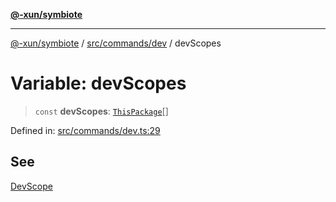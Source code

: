 [**@-xun/symbiote**](../../../../README.md)

***

[@-xun/symbiote](../../../../README.md) / [src/commands/dev](../README.md) / devScopes

# Variable: devScopes

> `const` **devScopes**: [`ThisPackage`](../../../configure/enumerations/ThisPackageGlobalScope.md#thispackage)[]

Defined in: [src/commands/dev.ts:29](https://github.com/Xunnamius/symbiote/blob/2e287e33709b516a0ca83d4aca24e98dc1018688/src/commands/dev.ts#L29)

## See

[DevScope](../../../configure/enumerations/ThisPackageGlobalScope.md)
